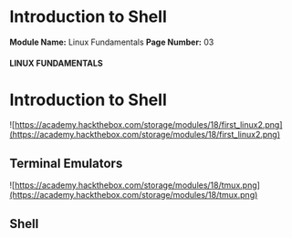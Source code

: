 <!--
 // Platform: Academy
// URL: https://academy.hackthebox.com/module/18/section/65
// Platform Version: V1
// Module ID: 18
// Module Name: Linux Fundamentals
// Module Difficulty: Fundamental
// Section ID: 65
// Section Title: Introduction to Shell
// Page Title: Linux Fundamentals
// Page Number: 03
-->

# Introduction to Shell

**Module Name:** Linux Fundamentals **Page Number:** 03

#### LINUX FUNDAMENTALS

# Introduction to Shell

![https://academy.hackthebox.com/storage/modules/18/first_linux2.png](https://academy.hackthebox.com/storage/modules/18/first_linux2.png)

## Terminal Emulators

![https://academy.hackthebox.com/storage/modules/18/tmux.png](https://academy.hackthebox.com/storage/modules/18/tmux.png)

## Shell

####